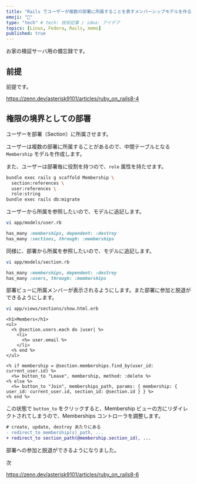 ```yaml
---
title: "Rails でユーザーが複数の部署に所属することを表すメンバーシップモデルを作る"
emoji: "💎"
type: "tech" # tech: 技術記事 / idea: アイデア
topics: [Linux, Fedora, Rails, memo]
published: true
---
```


お家の検証サーバ用の備忘録です。

## 前提

前提です。

<https://zenn.dev/asterisk9101/articles/ruby_on_rails8-4>

## 権限の境界としての部署

ユーザーを部署（Section）に所属させます。

ユーザーは複数の部署に所属することがあるので、中間テーブルとなる `Membership` モデルを作成します。

また、ユーザーは部署毎に役割を持つので、`role` 属性を持たせます。

```bash
bundle exec rails g scaffold Membership \
  section:references \
  user:references \
  role:string
bundle exec rails db:migrate
```

ユーザーから所属を参照したいので、モデルに追記します。

```bash
vi app/models/user.rb
```

```ruby
has_many :memberships, dependent: :destroy
has_many :sections, through: :memberships
```

同様に、部署から所属を参照したいので、モデルに追記します。

```bash
vi app/models/section.rb
```

```ruby
has_many :memberships, dependent: :destroy
has_many :users, through: :memberships
```

部署ビューに所属メンバーが表示されるようにします。また部署に参加と脱退ができるようにします。

```bash
vi app/views/sections/show.html.erb
```

```erb
<h1>Members</h1>
<ul>
  <% @section.users.each do |user| %>
    <li>
      <%= user.email %>
    </li>
  <% end %>
</ul>

<% if membership = @section.memberships.find_by(user_id: current_user.id) %>
  <%= button_to "Leave", membership, method: :delete %>
<% else %>
  <%= button_to "Join", memberships_path, params: { membership: { user_id: current_user.id, section_id: @section.id } } %>
<% end %>
```

この状態で `button_to` をクリックすると、Membership ビューの方にリダイレクトされてしまうので、Memberships コントローラを調整します。

```diff ruby
# create, update, destroy あたりにある
- redirect_to membership(s)_path, ...
+ redirect_to section_path(@membership.section_id), ...
```

部署への参加と脱退ができるようになりました。

次

<https://zenn.dev/asterisk9101/articles/ruby_on_rails8-6>

